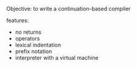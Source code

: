 Objective: to write a continuation-based compiler

features:
 - no returns
 - operators
 - lexical indentation
 - prefix notation
 - interpreter with a virtual machine